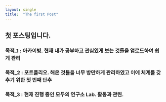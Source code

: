 ```yaml
---
layout: single
title:  "The first Post"
---
```


## 첫 포스팅입니다.


### 목적_1 : 아카이빙. 현재 내가 공부하고 관심있게 보는 것들을 업로드하여 쉽게 관리
### 목적_2 : 포트폴리오. 해온 것들을 너무 방만하게 관리하였고 이에 체계를 갖추기 위한 첫 번째 단추
### 목적_3 : 현재 진행 중인 모두의 연구소 Lab. 활동과 관련. 
